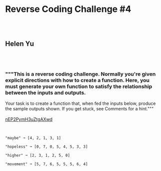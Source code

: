 # Reverse Coding Challenge #4
<br><br>
## Helen Yu
<br><br>
### """This is a reverse coding challenge. Normally you're given explicit directions with how to create a function. Here, you must generate your own function to satisfy the relationship between the inputs and outputs.
Your task is to create a function that, when fed the inputs below, produce the sample outputs shown.
If you get stuck, see Comments for a hint."""
<br><br>
[nEP2PymH3uZtgAXwd](https://edabit.com/challenge/nEP2PymH3uZtgAXwd)
<br><br>
```"hello" ➞ [4, 1, 3, 3, 1]

"maybe" ➞ [4, 2, 1, 3, 1]

"hopeless" ➞ [0, 7, 0, 5, 4, 5, 3, 3]

"higher" ➞ [2, 3, 1, 2, 5, 0]

"movement" ➞ [5, 7, 6, 5, 5, 5, 6, 4]
```

<br><br>
